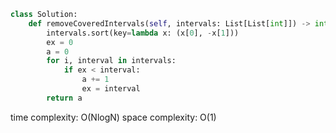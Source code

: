 ```python
class Solution:
    def removeCoveredIntervals(self, intervals: List[List[int]]) -> int:
        intervals.sort(key=lambda x: (x[0], -x[1]))
        ex = 0
        a = 0
        for i, interval in intervals:
            if ex < interval:
                a += 1
                ex = interval
        return a
```

time complexity: O(NlogN)
space complexity: O(1)